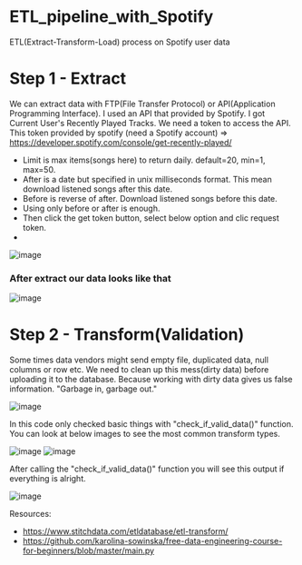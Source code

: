 # ETL_pipeline_with_Spotify
ETL(Extract-Transform-Load) process on Spotify user data

# Step 1 - Extract

We can extract data with FTP(File Transfer Protocol) or API(Application Programming Interface). I used an API that provided by Spotify. I got Current User's Recently Played Tracks. We need a token to access the API. This token provided by spotify (need a Spotify account) => https://developer.spotify.com/console/get-recently-played/

- Limit is max items(songs here) to return daily. default=20, min=1, max=50.
- After is a date but specified in unix milliseconds format. This mean download listened songs after this date. 
- Before is reverse of after. Download listened songs before this date. 
- Using only before or after is enough.
- Then click the get token button, select below option and clic request token.
- 
![image](https://user-images.githubusercontent.com/35155252/128636477-eedac6db-26be-43a9-99e0-eb0eb42a7b0f.png)

### After extract our data looks like that

![image](https://user-images.githubusercontent.com/35155252/128752047-c8773e52-b8c5-4ad1-902c-a936c98b634d.png)

# Step 2 - Transform(Validation)

Some times data vendors might send empty file, duplicated data, null columns or row  etc. We need to clean up this mess(dirty data) before uploading it to the database. Because working with dirty data gives us false information. "Garbage in, garbage out."

![image](https://user-images.githubusercontent.com/35155252/128757553-d349a2d7-d513-4b5c-8de2-e1e9abb2a69d.png)

In this code only checked basic things with "check_if_valid_data()" function. You can look at below images to see the most common transform types.

![image](https://user-images.githubusercontent.com/35155252/128758721-6a5b4f53-52a5-4fd8-82a9-560b9ef2510c.png)
![image](https://user-images.githubusercontent.com/35155252/128758751-f13a898a-9b2f-4cb1-9563-417d71b6ab8f.png)

After calling the "check_if_valid_data()" function you will see this output if everything is alright.

![image](https://user-images.githubusercontent.com/35155252/128757167-339518b5-0b02-4059-a39f-4e17da3a73a9.png)


Resources:
- https://www.stitchdata.com/etldatabase/etl-transform/
- https://github.com/karolina-sowinska/free-data-engineering-course-for-beginners/blob/master/main.py

